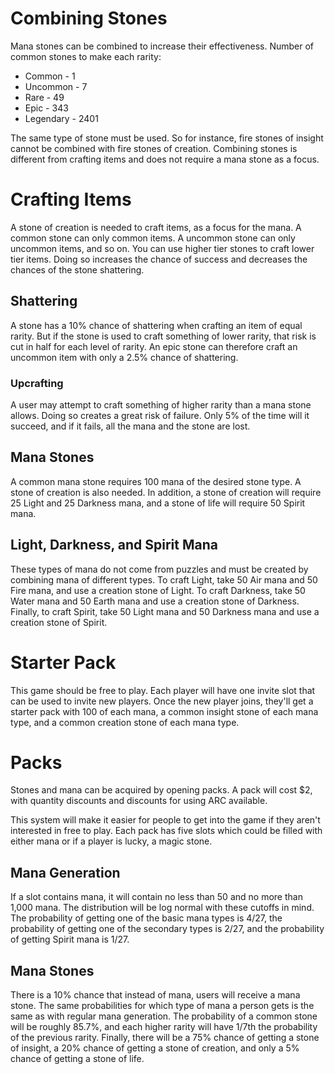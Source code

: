 # Combining Stones

Mana stones can be combined to increase their effectiveness. Number of common stones to make each rarity:

- Common - 1
- Uncommon - 7
- Rare - 49
- Epic - 343
- Legendary - 2401

The same type of stone must be used. So for instance, fire stones of insight cannot be combined with fire stones of creation. Combining stones is different from crafting items and does not require a mana stone as a focus.

# Crafting Items

A stone of creation is needed to craft items, as a focus for the mana. A common stone can only common items. A uncommon stone can only uncommon items, and so on. You can use higher tier stones to craft lower tier items. Doing so increases the chance of success and decreases the chances of the stone shattering.

## Shattering

A stone has a 10% chance of shattering when crafting an item of equal rarity. But if the stone is used to craft something of lower rarity, that risk is cut in half for each level of rarity. An epic stone can therefore craft an uncommon item with only a 2.5% chance of shattering.

### Upcrafting

A user may attempt to craft something of higher rarity than a mana stone allows. Doing so creates a great risk of failure. Only 5% of the time will it succeed, and if it fails, all the mana and the stone are lost.

## Mana Stones

A common mana stone requires 100 mana of the desired stone type. A stone of creation is also needed. In addition, a stone of creation will require 25 Light and 25 Darkness mana, and a stone of life will require 50 Spirit mana.

## Light, Darkness, and Spirit Mana

These types of mana do not come from puzzles and must be created by combining mana of different types. To craft Light, take 50 Air mana and 50 Fire mana, and use a creation stone of Light. To craft Darkness, take 50 Water mana and 50 Earth mana and use a creation stone of Darkness. Finally, to craft Spirit, take 50 Light mana and 50 Darkness mana and use a creation stone of Spirit.

# Starter Pack

This game should be free to play. Each player will have one invite slot that can be used to invite new players. Once the new player joins, they'll get a starter pack with 100 of each mana, a common insight stone of each mana type, and a common creation stone of each mana type.

# Packs

Stones and mana can be acquired by opening packs. A pack will cost $2, with quantity discounts and discounts for using ARC available.

This system will make it easier for people to get into the game if they aren't interested in free to play. Each pack has five slots which could be filled with either mana or if a player is lucky, a magic stone.

## Mana Generation

If a slot contains mana, it will contain no less than 50 and no more than 1,000 mana. The distribution will be log normal with these cutoffs in mind. The probability of getting one of the basic mana types is 4/27, the probability of getting one of the secondary types is 2/27, and the probability of getting Spirit mana is 1/27.

## Mana Stones

There is a 10% chance that instead of mana, users will receive a mana stone. The same probabilities for which type of mana a person gets is the same as with regular mana generation. The probability of a common stone will be roughly 85.7%, and each higher rarity will have 1/7th the probability of the previous rarity. Finally, there will be a 75% chance of getting a stone of insight, a 20% chance of getting a stone of creation, and only a 5% chance of getting a stone of life.
